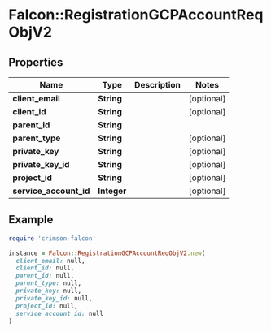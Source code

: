# Falcon::RegistrationGCPAccountReqObjV2

## Properties

| Name | Type | Description | Notes |
| ---- | ---- | ----------- | ----- |
| **client_email** | **String** |  | [optional] |
| **client_id** | **String** |  | [optional] |
| **parent_id** | **String** |  |  |
| **parent_type** | **String** |  | [optional] |
| **private_key** | **String** |  | [optional] |
| **private_key_id** | **String** |  | [optional] |
| **project_id** | **String** |  | [optional] |
| **service_account_id** | **Integer** |  | [optional] |

## Example

```ruby
require 'crimson-falcon'

instance = Falcon::RegistrationGCPAccountReqObjV2.new(
  client_email: null,
  client_id: null,
  parent_id: null,
  parent_type: null,
  private_key: null,
  private_key_id: null,
  project_id: null,
  service_account_id: null
)
```

